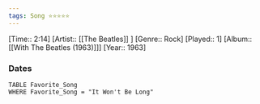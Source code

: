 ```yaml
---
tags: Song ⭐⭐⭐⭐⭐ 
---
```

[Time:: 2:14]
[Artist:: [[The Beatles]] ]
[Genre:: Rock]
[Played:: 1]
[Album:: [[With The Beatles (1963)]]]
[Year:: 1963]
### Dates
````dataview
TABLE Favorite_Song
WHERE Favorite_Song = "It Won't Be Long"
````